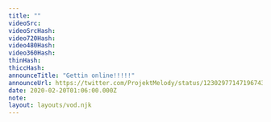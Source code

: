 ```yaml
---
title: ""
videoSrc: 
videoSrcHash: 
video720Hash: 
video480Hash: 
video360Hash: 
thinHash: 
thiccHash: 
announceTitle: "Gettin online!!!!!"
announceUrl: https://twitter.com/ProjektMelody/status/1230297714719674368
date: 2020-02-20T01:06:00.000Z
note: 
layout: layouts/vod.njk
---
```

